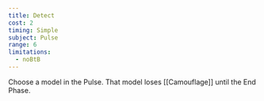 ```yaml
---
title: Detect
cost: 2
timing: Simple
subject: Pulse
range: 6
limitations:
  - noBtB
---
```

Choose a model in the Pulse. That model loses [[Camouflage]] until the End Phase.